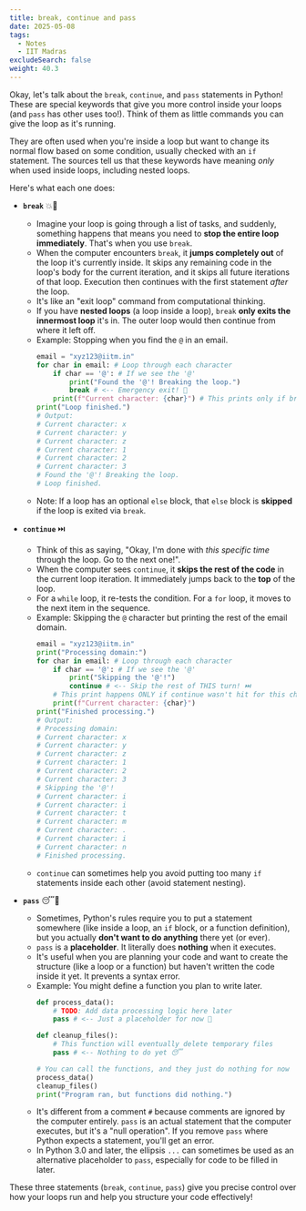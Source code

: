 ```yaml
---
title: break, continue and pass
date: 2025-05-08
tags:
  - Notes 
  - IIT Madras
excludeSearch: false
weight: 40.3
---
```


Okay, let's talk about the `break`, `continue`, and `pass` statements in Python! These are special keywords that give you more control inside your loops (and `pass` has other uses too!). Think of them as little commands you can give the loop as it's running.

They are often used when you're inside a loop but want to change its normal flow based on some condition, usually checked with an `if` statement. The sources tell us that these keywords have meaning *only* when used inside loops, including nested loops.

Here's what each one does:

*   **`break`** 💥🚪
    *   Imagine your loop is going through a list of tasks, and suddenly, something happens that means you need to **stop the entire loop immediately**. That's when you use `break`.
    *   When the computer encounters `break`, it **jumps completely out** of the loop it's currently inside. It skips any remaining code in the loop's body for the current iteration, and it skips all future iterations of that loop. Execution then continues with the first statement *after* the loop.
    *   It's like an "exit loop" command from computational thinking.
    *   If you have **nested loops** (a loop inside a loop), `break` **only exits the innermost loop** it's in. The outer loop would then continue from where it left off.
    *   Example: Stopping when you find the `@` in an email.
        ```python
        email = "xyz123@iitm.in"
        for char in email: # Loop through each character
            if char == '@': # If we see the '@'
                print("Found the '@'! Breaking the loop.")
                break # <-- Emergency exit! 🚪
            print(f"Current character: {char}") # This prints only if break wasn't hit
        print("Loop finished.")
        # Output:
        # Current character: x
        # Current character: y
        # Current character: z
        # Current character: 1
        # Current character: 2
        # Current character: 3
        # Found the '@'! Breaking the loop.
        # Loop finished.
        ```
    *   Note: If a loop has an optional `else` block, that `else` block is **skipped** if the loop is exited via `break`.

*   **`continue`** ⏭️
    *   Think of this as saying, "Okay, I'm done with *this specific time* through the loop. Go to the next one!".
    *   When the computer sees `continue`, it **skips the rest of the code** in the current loop iteration. It immediately jumps back to the **top** of the loop.
    *   For a `while` loop, it re-tests the condition. For a `for` loop, it moves to the next item in the sequence.
    *   Example: Skipping the `@` character but printing the rest of the email domain.
        ```python
        email = "xyz123@iitm.in"
        print("Processing domain:")
        for char in email: # Loop through each character
            if char == '@': # If we see the '@'
                print("Skipping the '@'!")
                continue # <-- Skip the rest of THIS turn! ⏭️
            # This print happens ONLY if continue wasn't hit for this character
            print(f"Current character: {char}")
        print("Finished processing.")
        # Output:
        # Processing domain:
        # Current character: x
        # Current character: y
        # Current character: z
        # Current character: 1
        # Current character: 2
        # Current character: 3
        # Skipping the '@'!
        # Current character: i
        # Current character: i
        # Current character: t
        # Current character: m
        # Current character: .
        # Current character: i
        # Current character: n
        # Finished processing.
        ```
    *   `continue` can sometimes help you avoid putting too many `if` statements inside each other (avoid statement nesting).

*   **`pass`** 😴📝
    *   Sometimes, Python's rules require you to put a statement somewhere (like inside a loop, an `if` block, or a function definition), but you actually **don't want to do anything** there yet (or ever).
    *   `pass` is a **placeholder**. It literally does **nothing** when it executes.
    *   It's useful when you are planning your code and want to create the structure (like a loop or a function) but haven't written the code inside it yet. It prevents a syntax error.
    *   Example: You might define a function you plan to write later.
        ```python
        def process_data():
            # TODO: Add data processing logic here later
            pass # <-- Just a placeholder for now 📝
        
        def cleanup_files():
            # This function will eventually delete temporary files
            pass # <-- Nothing to do yet 😴
        
        # You can call the functions, and they just do nothing for now
        process_data()
        cleanup_files()
        print("Program ran, but functions did nothing.")
        ```
    *   It's different from a comment `#` because comments are ignored by the computer entirely. `pass` is an actual statement that the computer executes, but it's a "null operation". If you remove `pass` where Python expects a statement, you'll get an error.
    *   In Python 3.0 and later, the ellipsis `...` can sometimes be used as an alternative placeholder to `pass`, especially for code to be filled in later.

These three statements (`break`, `continue`, `pass`) give you precise control over how your loops run and help you structure your code effectively!